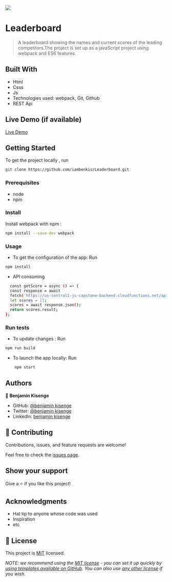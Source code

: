 ![](https://img.shields.io/badge/Microverse-blueviolet)

# Leaderboard

> A leaderboard showing the names and current scores of the leading competitors.The project is set up as a javaScript project using webpack and ES6 features.
## Built With

- Html
- Csss
- Js
- Technologies used: webpack, Git, Github
- REST Api

## Live Demo (if available)

[Live Demo](https://iambenkis.github.io/Leaderboard/dist/)

## Getting Started

To get the project locally , run 
```bash 
git clone https://github.com/iambenkis/Leaderboard.git
```

### Prerequisites

- node
- npm

### Install

Install webpack with npm :

```bash
npm install --save-dev webpack
```

### Usage

- To get the configuration of the app: Run 
```bash
npm install
```

- API consuming
```bash
  const getScore = async () => {
  const response = await
  fetch('https://us-central1-js-capstone-backend.cloudfunctions.net/api/games/Jimsa5KtKCwfICVDsBiC/scores/');
  let scores = [];
  scores = await response.json();
  return scores.result;
};
```

### Run tests

- To update changes : Run 
```bash 
npm run build
```
- To launch the app locally: Run 
```bash 
    npm start
```

## Authors

👤  **Benjamin Kisenge**

* GitHub: [@benjamin kisenge](https://github.com/iambenkis)
* Twitter: [@benjamin kisenge](https://twitter.com/iambenkis)
* LinkedIn: [benjamin kisenge](https://www.linkedin.com/in/ben-kisenge/)

## 🤝 Contributing

Contributions, issues, and feature requests are welcome!

Feel free to check the [issues page](../../issues/).

## Show your support

Give a ⭐️ if you like this project!

## Acknowledgments

- Hat tip to anyone whose code was used
- Inspiration
- etc

## 📝 License

This project is [MIT](./LICENSE) licensed.

_NOTE: we recommend using the [MIT license](https://choosealicense.com/licenses/mit/) - you can set it up quickly by [using templates available on GitHub](https://docs.github.com/en/communities/setting-up-your-project-for-healthy-contributions/adding-a-license-to-a-repository). You can also use [any other license](https://choosealicense.com/licenses/) if you wish._
